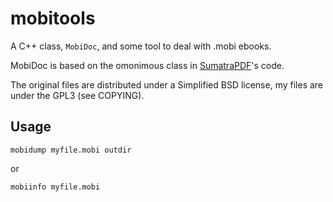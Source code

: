 # mobitools

A C++ class, `MobiDoc`, and some tool to deal with .mobi ebooks.

MobiDoc is based on the omonimous class in [SumatraPDF](http://blog.kowalczyk.info/software/sumatrapdf/free-pdf-reader.html "SumatraPDF")'s code.

The original files are distributed under a Simplified BSD license, my files are under the GPL3 (see COPYING).

## Usage

    mobidump myfile.mobi outdir

or

    mobiinfo myfile.mobi

